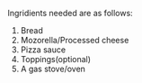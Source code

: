 Ingridients needed are as follows:
1. Bread
2. Mozorella/Processed cheese
3. Pizza sauce
4. Toppings(optional)
5. A gas stove/oven